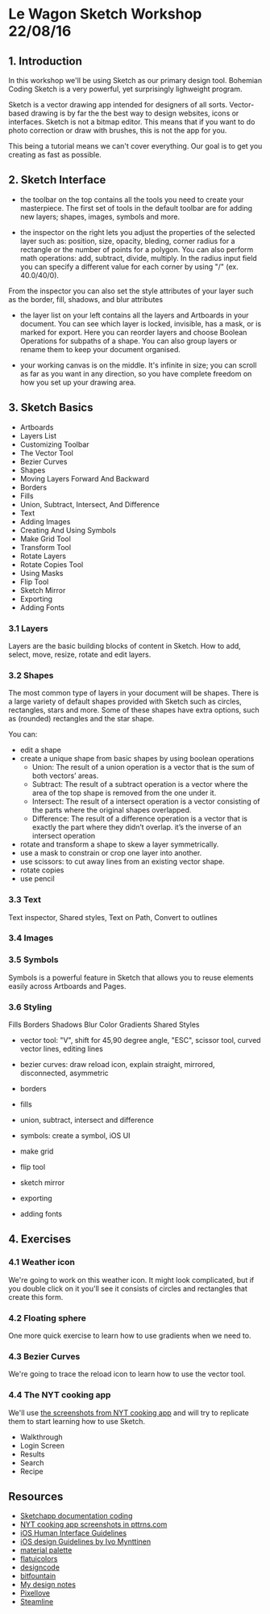 # Le Wagon Sketch Workshop 22/08/16

## 1. Introduction
In this workshop we'll be using Sketch as our primary design tool. Bohemian Coding Sketch is a very powerful, yet surprisingly lighweight program. 

Sketch is a vector drawing app intended for designers of all sorts. Vector-based drawing is by far the the best way to design websites, icons or interfaces. Sketch is not a bitmap editor. This means that if you want to do photo correction or draw with brushes, this is not the app for you.

This being a tutorial means we can't cover everything. Our goal is to get you creating as fast as possible.

## 2. Sketch Interface
* the toolbar on the top contains all the tools you need to create your masterpiece. The first set of tools in the default toolbar are for adding new layers; shapes, images, symbols and more.

* the inspector on the right lets you adjust the properties of the selected layer such as: position, size, opacity, bleding, corner radius for a rectangle or the number of points for a polygon. You can also perform math operations: add, subtract, divide, multiply.  In the radius input field you can specify a different value for each corner by using "/" (ex. 40.0/40/0).

From the inspector you can also set the style attributes of your layer such as the border, fill, shadows, and blur attributes

* the layer list on your left contains all the layers and Artboards in your document. You can see which layer is locked, invisible, has a mask, or is marked for export. Here you can reorder layers and choose Boolean Operations for subpaths of a shape. You can also group layers or rename them to keep your document organised.

* your working canvas is on the middle. It's infinite in size; you can scroll as far as you want in any direction, so you have complete freedom on how you set up your drawing area.

## 3. Sketch Basics
- Artboards
- Layers List 
- Customizing Toolbar
- The Vector Tool
- Bezier Curves
- Shapes
- Moving Layers Forward And Backward
- Borders
- Fills
- Union, Subtract, Intersect, And Difference
- Text
- Adding Images
- Creating And Using Symbols
- Make Grid Tool
- Transform Tool
- Rotate Layers
- Rotate Copies Tool
- Using Masks
- Flip Tool
- Sketch Mirror
- Exporting
- Adding Fonts

### 3.1 Layers
Layers are the basic building blocks of content in Sketch.
How to add, select, move, resize, rotate and edit layers. 

### 3.2 Shapes
The most common type of layers in your document will be shapes.
There is a large variety of default shapes provided with Sketch such as circles, rectangles, stars and more. Some of these shapes have extra options, such as (rounded) rectangles and the star shape.

You can:
* edit a shape
* create a unique shape from basic shapes by using boolean operations
	* Union: The result of a union operation is a vector that is the sum of both vectors’ areas.
	* Subtract: The result of a subtract operation is a vector where the area of the top shape is removed from the one under it.
	* Intersect: The result of a intersect operation is a vector consisting of the parts where the original shapes overlapped.
	* Difference: The result of a difference operation is a vector that is exactly the part where they didn’t overlap. it’s the inverse of an intersect operation
* rotate and transform a shape to skew a layer symmetrically.
* use a mask to constrain or crop one layer into another.
* use scissors: to cut away lines from an existing vector shape. 
* rotate copies
* use pencil

### 3.3 Text
Text inspector, Shared styles, Text on Path, Convert to outlines

### 3.4 Images

### 3.5 Symbols
Symbols is a powerful feature in Sketch that allows you to reuse elements easily across Artboards and Pages.

### 3.6 Styling
Fills
Borders
Shadows
Blur
Color
Gradients
Shared Styles

* vector tool: "V", shift for 45,90 degree angle, "ESC", scissor tool, curved vector lines, editing lines
* bezier curves: draw reload icon, explain straight, mirrored, disconnected, asymmetric
* borders
* fills
* union, subtract, intersect and difference
* symbols: create a symbol, iOS UI
* make grid

* flip tool
* sketch mirror
* exporting
* adding fonts

## 4. Exercises

### 4.1 Weather icon
We're going to work on this weather icon. It might look complicated, but if you double click on it you'll see it consists of circles and rectangles that create this form. 

### 4.2 Floating sphere
One more quick exercise to learn how to use gradients when we need to. 

### 4.3 Bezier Curves
We're going to trace the reload icon to learn how to use the vector tool. 

### 4.4 The NYT cooking app
We'll use [the screenshots from NYT cooking app](http://pttrns.com/applications/408) and will try to replicate them to start learning how to use Sketch. 

* Walkthrough
* Login Screen
* Results
* Search
* Recipe

## Resources
* [Sketchapp documentation coding](https://www.sketchapp.com/learn/documentation/)
* [NYT cooking app screenshots in pttrns.com](http://pttrns.com/applications/408)
* [iOS Human Interface Guidelines](https://developer.apple.com/ios/human-interface-guidelines/visual-design/animation/)
* [iOS design Guidelines by Ivo Mynttinen](http://ivomynttinen.com/blog/ios-design-guidelines)
* [material palette](https://www.materialpalette.com/)
* [flatuicolors](https://flatuicolors.com/)
* [designcode](https://designcode.io/sketch)
* [bitfountain](https://www.bitfountain.io)
* [My design notes](https://github.com/loucaspapa/design-notes/blob/master/design-notes.md)
* [Pixellove](https://www.pixellove.com/free-icons)
* [Steamline](http://www.streamlineicons.com/)
